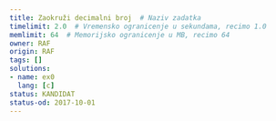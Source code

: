 ```yaml
---
title: Zaokruži decimalni broj  # Naziv zadatka
timelimit: 2.0  # Vremensko ogranicenje u sekundama, recimo 1.0
memlimit: 64  # Memorijsko ogranicenje u MB, recimo 64
owner: RAF
origin: RAF
tags: []
solutions:
- name: ex0
  lang: [c]
status: KANDIDAT
status-od: 2017-10-01
---
```

